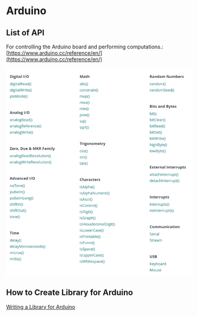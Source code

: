 # Arduino

## List of API

For controlling the Arduino board and performing computations.: [https://www.arduino.cc/reference/en/](https://www.arduino.cc/reference/en/)

![](../.gitbook/assets/image%20%28333%29.png)



## How to Create Library for Arduino

[Writing a Library for Arduino](https://www.arduino.cc/en/Hacking/LibraryTutorial)



